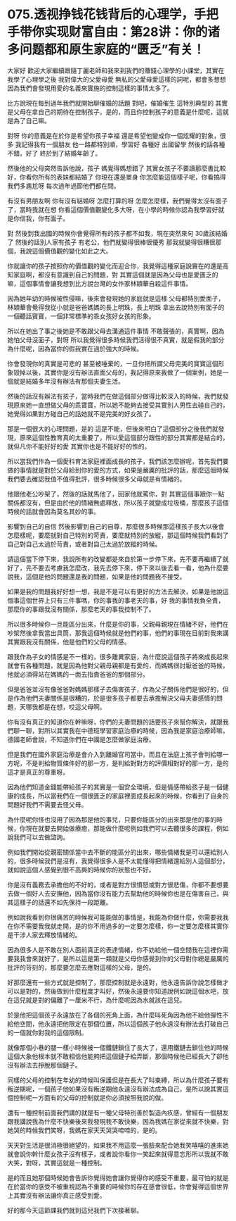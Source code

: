# 075.透视挣钱花钱背后的心理学，手把手带你实现财富自由：第28讲：你的诸多问题都和原生家庭的“匮乏”有关！

大家好 歡迎大家繼續跟隨丁麗老師和我來到我們的賺錢心理學的小課堂，其實在我學了心理學之後 我對偉大的父愛母愛 無私的父愛母愛這樣的詞呢，都會多想想 因為我們會發現用愛的名義來實施的控制這樣的事情太多了。

比方說現在每到過年我們就開始聊催婚的話題 對吧，催婚催生 這特別典型的 其實是父母在拿自己的期待在控制孩子，是的，而且你控制孩子的意義是什麼呢，這就是為了自己嘛。

對呀 你的意義是在於你是希望你孩子幸福 還是希望他變成你一個炫耀的對象，很多 我記得我有一個朋友 他一路都特別順，學習好 各種好 出國留學 然後的話各種不錯，好了 終於到了結婚年齡了。

然後他的父母突然告訴他說，孩子 媽覺得媽想錯了 其實女孩子不要讀那麼書比較好，你看你所有的表妹都結婚了 你現在還是單身 你怎麼能這個樣子呢，你看搞得我們多尷尬呀 每次過年過節他們都在問。

有沒有男朋友啊 你有沒有結婚呀 怎麼打算的呀 怎麼怎麼樣，我們覺得太沒有面子了，當時我就在想 你看這個價值觀變化多大呀，在小學的時候你認為我學習好就是你信我，你有面子。

對 然後到我出國的時候你會覺得所有的孩子都不如我，現在突然來句 30歲該結婚了 然後的話別人家有孩子 有老公，他們就變得很棒很優秀 那我就變得很糟很那個，我說這個價值觀的變化如此之大。

你就讓你的孩子按照你的價值觀的變化而迎合你，我覺得這種家庭說實在的還是高知家庭啊，都沒有意識到自己的問題，對 其實這個就是因為父母也是愛匱乏的嘛，這個事情會讓我想到比方說台灣的女作家林穎華自殺這件事情。

因為她年幼的時候被性侵嘛，後來會發現她的家庭就是這樣 父母都特別愛面子，林穎華會覺得我從小就是爸爸媽媽的長上明珠，長上明珠 拿出去說特別有面子的一個聽話寶寶，一個非常標準的乖女孩好女孩的形象。

所以在她出了事之後她是不敢跟父母去溝通這件事情 不敢聲張的，真實啊，因為她怕父母沒面子，對呀 所以我覺得很多時候我們活得很不真實，就是假我的部分 為什麼呢，因為當你的假我實在過於強大的時候。

你會發現你的真實是可悲的 甚至被唾棄的，一旦你把所謂父母完美的寶寶這個形象毀掉以後，其實你是沒有辦法直面父母的，我記得原來我做了一個案例，她是一個就是結婚多年沒有辦法有那個夫妻生活。

然後的話沒有辦法有孩子，當時我們在做這個部分做得比較深入的時候，我們就發現原來她一直想做父母的乖寶寶，所以她不能夠去接受其實別人男性去碰自己的，她覺得如果對方碰自己的話她就不是完美的好女孩了。

那是一個很大的心理問題，是的 這是不能，但後來明白了這個部分之後我們就發現，原來這個性教育真的太重要了，所以愛這個部分跟性的部分其實都是結合的，就但凡你不能好好的愛 其實你也是不能好好的性的。

所以當我們作為一個愛科育法家庭裡面成長的孩子，我們該怎麼辦呢，首先我們要做的事情就是對於父母給到你的愛的方式，如果是嚴厲的批評的話，那麼這個時候我們要去確認我值不值得批評，很多時候很多父母就是有情緒的。

他跟他老公吵架了，然後的話就馬他了，回家他就罵你，對 其實這個事跟你一點關係都沒有，但是由於他的情緒無處釋放，所以孩子就變成垃圾桶，那麼孩子這個時候的話就會因為莫名其妙的事。

影響到自己的自信 然後影響到自己的自尊，那麼很多時候那這樣孩子長大以後會怎麼樣呢，要麼就對自己特別的苛責，要麼就特別的放縱，那這個時候我們看到了自己對自己太過於苛責，或者對自己太過於放縱的時候。

請這個當下停下來，我說所有的改變都是來自於第一步停下來，先不要再繼續了就好了，先不要去考慮我怎麼改，我先去停下來，停下來以後去看一看，他為什麼要說我，這個是他的問題還是我的問題，如果是他的問題我不接受。

如果是我的問題我好好想一想，我是不是可以有更好的方法去解決，如果是他說這個事這個世界上只有三件事嗎，你的事我的事老天的事，好 我的事情我負全責，那麼你的事跟我沒有關係，那麼老天的事我控制不了。

所以很多時候你一旦能區分出來，什麼是你的事，父親母親現在情緒不好，他們在吵架然後拿我當出具筒，那我這個時候就是他們的事，他們的事現在目前對我來講其實跟我沒有關係，他是他們的父母的情感。

跟我作為子女的情感是不一樣的，很多離異家庭，為什麼說這個孩子將來成長起來就會有各種問題，就是因為他對父親母親都是有愛的，而媽媽很討厭爸爸的時候，他就必須得站在媽媽的一面去指責爸爸的那個部分。

但是爸爸並沒有像爸爸對媽媽那樣子去傷害孩子，作為父子關係他們是很好的，但是作為他們夫妻關係是很糟的，於是很多孩子都要去承擔解決父母夫妻感情的問題，天哪我都是在想，哎這父母啊。

你有沒有真正的知道你在幹嘛呀，你們的夫妻問題的話要孩子來幫你解決，就跟我們聊一聊，對所以其實我在中德班學習家庭治療的時候，因為我是家庭治療師嘛，德國老師會說，不知道你們在中國是怎麼做家庭治療。

但是我們在國外家庭治療是會介入到離婚官司當中，而且在法庭上孩子會判給哪一方呢，不是判給物質條件好的那一方，是判給對對方的評價相對好的那一方，是的這才是真正的尊重呀。

因為他們知道金錢能帶給孩子的其實是一個安全環境，但是情感帶給孩子是一個健康的成長，所以當我們在一個很匱乏的家庭裡面成長起來的時候，你看到了自身的問題好我們不需要去怪父母。

為什麼呢你怪也沒用了因為那是他的事兒，只要你能區分的出來那是他的事的時候，你現在就要去開始做療癒，那能做什麼呢例如我們可以去聽很多的課程，例如說我們可以去做諮詢。

例如我們開始從親密關係當中去不斷的能區分的出來，哪些情緒我是可以還給別人的，很多時候我們是沒有，我覺得很多人是不太能懂得把情緒還給別人這個部分，就如說這個人感覺到很不高興的時候你的狀態也不好。

你是沒有義務去承擔他的不好的，或者是對方很憤怒或對方很悲傷，你都不要想要去做一個好人去安撫他，因為當你沒有能力去幫助他的時候你也是在傷害自己，與其這樣子的話還不如先保持一段距離。

例如說我看到你很痛苦的時候我可能能做的事情是，我能為你做什麼，你需要我我在你不需要我我就走開，是的你不用過多的一定要怎麼樣，你一定要怎麼樣其實你是干涉人家去釋放情緒的。

因為很多人是不敢在別人面前真正的表達情緒，你不妨給他一個空間我在這裡你需要我我會來就好了，是所以這是第一類就是父母你感覺到你的父母對你總是嚴厲的批評的苛刻的，那麼要怎麼去應對這樣的父母，是的。

好那麼還有一些方式就是控制了，那麼控制就是永遠對，他永遠告訴你說怎樣做才可以是對的，然後做到什麼程度才叫好，然後永遠要你知道說例如說這個水吧，放在這兒就是對的偏離了一厘米不行，為什麼呢因為水就該在這兒。

於是他把這個孩子永遠放在了各個的死角上面，為什麼叫死角因為他不給他彈性不給他空間，他永遠把他限定在那個位置，所以這個孩子他永遠沒有辦法去打破自己的一個就你對我的這個限制。

就像那個小巷的腿一樣小時候被一個鐵鏈鎖住了長大了，還用鐵鏈去鎖住他的時候這個大象他根本就不敢相信他能夠把這個鏈子給弄斷，那個時候他已經長大了卻他沒有辦法去掙脫那個鏈子。

同樣的父母的控制在年幼的時候叫保護但是在長大了叫束縛，所以為什麼孩子要有叛逆期呢，一個孩子他如果沒有叛逆期他永遠沒有辦法成為自己，是所以說其實這個控制呢一方面有的父母的控制就是你必須按照我說的做。

還有一種控制前面我們講的就是有一種父母特別善於製造內疚感，曾經有一個朋友跟我講說我為什麼不快樂後來我發現我不敢快樂，因為我媽在家從來就不快樂，對她哭的時候我們笑呀，我媽在家天天哭哭啼啼的，是的。

天天對生活是很消極很絕望的，如果我不用這麼一張臉來配合她我笑嘻嘻的進來她就會說你幹什麼女孩子沒有樣子，或者說你看你一笑起來就得意忘形所以我就不敢大笑，對呀，其實這就是一種控制。

是的而且她那個時候她會告訴你覺得她會讓你覺得你的感受不重要，最可怕的就是在於當你的感受不被重視認為不重要的時候你的存在感會很低，你會覺得這個世界上其實沒有辦法讓你真正感受到愛。

好的那今天這節課我們就到這兒我們下次接著聊。